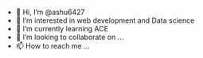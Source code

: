 - 👋 Hi, I’m @ashu6427
- 👀 I’m interested in web development and Data science
- 🌱 I’m currently learning ACE
- 💞️ I’m looking to collaborate on ...
- 📫 How to reach me ...

<!---
ashu6427/ashu6427 is a ✨ special ✨ repository because its `README.md` (this file) appears on your GitHub profile.
You can click the Preview link to take a look at your changes.
--->
